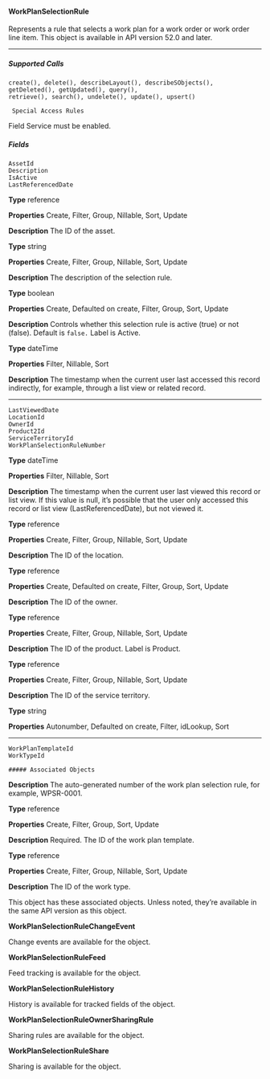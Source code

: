 #### WorkPlanSelectionRule

Represents a rule that selects a work plan for a work order or work order line item. This object is available in API version 52.0 and later.


-----

##### Supported Calls
```
create(), delete(), describeLayout(), describeSObjects(), getDeleted(), getUpdated(), query(),
retrieve(), search(), undelete(), update(), upsert()

 Special Access Rules

```
Field Service must be enabled.

##### Fields

```
AssetId
Description
IsActive
LastReferencedDate

```

**Type**
reference

**Properties**
Create, Filter, Group, Nillable, Sort, Update

**Description**
The ID of the asset.

**Type**
string

**Properties**
Create, Filter, Group, Nillable, Sort, Update

**Description**
The description of the selection rule.

**Type**
boolean

**Properties**
Create, Defaulted on create, Filter, Group, Sort, Update

**Description**
Controls whether this selection rule is active (true) or not (false). Default is `false.`
Label is Active.

**Type**
dateTime

**Properties**
Filter, Nillable, Sort

**Description**
The timestamp when the current user last accessed this record indirectly, for example, through
a list view or related record.


-----

```
LastViewedDate
LocationId
OwnerId
Product2Id
ServiceTerritoryId
WorkPlanSelectionRuleNumber

```

**Type**
dateTime

**Properties**
Filter, Nillable, Sort

**Description**
The timestamp when the current user last viewed this record or list view. If this value is null,
it’s possible that the user only accessed this record or list view (LastReferencedDate),
but not viewed it.

**Type**
reference

**Properties**
Create, Filter, Group, Nillable, Sort, Update

**Description**
The ID of the location.

**Type**
reference

**Properties**
Create, Defaulted on create, Filter, Group, Sort, Update

**Description**
The ID of the owner.

**Type**
reference

**Properties**
Create, Filter, Group, Nillable, Sort, Update

**Description**
The ID of the product. Label is Product.

**Type**
reference

**Properties**
Create, Filter, Group, Nillable, Sort, Update

**Description**
The ID of the service territory.

**Type**
string

**Properties**
Autonumber, Defaulted on create, Filter, idLookup, Sort


-----

```
WorkPlanTemplateId
WorkTypeId

##### Associated Objects

```

**Description**
The auto-generated number of the work plan selection rule, for example, WPSR-0001.

**Type**
reference

**Properties**
Create, Filter, Group, Sort, Update

**Description**
Required. The ID of the work plan template.

**Type**
reference

**Properties**
Create, Filter, Group, Nillable, Sort, Update

**Description**
The ID of the work type.


This object has these associated objects. Unless noted, they’re available in the same API version as this object.

**WorkPlanSelectionRuleChangeEvent**

Change events are available for the object.

**WorkPlanSelectionRuleFeed**

Feed tracking is available for the object.

**WorkPlanSelectionRuleHistory**

History is available for tracked fields of the object.

**WorkPlanSelectionRuleOwnerSharingRule**

Sharing rules are available for the object.

**WorkPlanSelectionRuleShare**

Sharing is available for the object.
